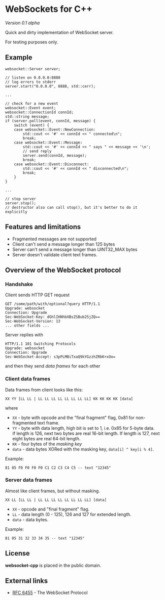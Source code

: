 # WebSockets for C++

*Version 0.1 alpha*

Quick and dirty implementation of WebSocket server.

For testing purposes only.

## Example

    websocket::Server server;

    // listen on 0.0.0.0:8888
    // log errors to stderr
    server.start("0.0.0.0", 8888, std::cerr); 

    ...

    // check for a new event
    websocket::Event event;
    websocket::ConnectionId connId;
    std::string message;
    if (server.poll(event, connId, message) {
        switch (event) {
        case websocket::Event::NewConnection:
            std::cout << '#' << connId << " connected\n";
            break;
        case websocket::Event::Message:
            std::cout << '#' << connId << " says " << message << '\n';
            // send reply
            server.send(connId, message);
            break;
        case websocket::Event::Disconnect:
            std::cout << '#' << connId << " disconnected\n";
            break;
        }
    }

    ...

    // stop server
    server.stop();
    // destructor also can call stop(), but it's better to do it explicitly

## Features and limitations

* Fragmented messages are not supported
* Client can't send a message longer than 125 bytes
* Server can't send a message longer than UINT32_MAX bytes
* Server doesn't validate client text frames.

## Overview of the WebSocket protocol

### Handshake

Client sends HTTP GET request

    GET /some/path/with/optional?query HTTP/1.1
    Upgrade: websocket
    Connection: Upgrade
    Sec-WebSocket-Key: dGhlIHNhbXBsZSBub25jZQ==
    Sec-WebSocket-Version: 13
    ... other fields ...

Server replies with 

    HTTP/1.1 101 Switching Protocols
    Upgrade: websocket
    Connection: Upgrade
    Sec-WebSocket-Accept: s3pPLMBiTxaQ9kYGzzhZRbK+xOo=

and then they send *data frames* for each other

### Client data frames

Data frames from client looks like this:

    XX YY [LL LL | LL LL LL LL LL LL LL LL] KK KK KK KK [data]

where

* `XX` - byte with opcode and the "final fragment" flag, 0x81 for non-fragmented text frame.
* `YY` - byte with data length, high bit is set to 1, i.e. 0x85 for 5-byte data.  
If length is 126, next two bytes are real 16-bit length.
If length is 127, next eight bytes are real 64-bit length.
* `KK` - four bytes of the *masking key*
* `data` - data bytes XORed with the masking key, `data[i] ^ key[i % 4]`.

Example:

    81 85 F0 F0 F0 F0 C1 C2 C3 C4 C5 -- text "12345"

### Server data frames

Almost like client frames, but without masking.

    XX LL [LL LL | LL LL LL LL LL LL LL LL] [data]

* `XX` - opcode and "final fragment" flag.
* `LL` - data length (0 - 125), 126 and 127 for extended length.
* `data` - data bytes.

Example:

    81 05 31 32 33 34 35 -- text "12345"

## License

**websocket-cpp** is placed in the public domain.

## External links

* [RFC 6455](http://tools.ietf.org/html/rfc6455) - The WebSocket Protocol
